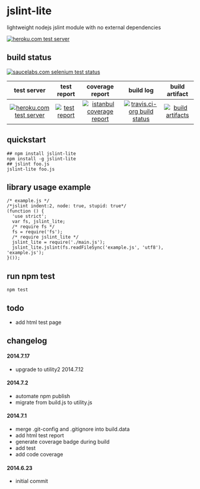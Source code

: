 jslint-lite
===========
lightweight nodejs jslint module with no external dependencies

[![heroku.com test server](https://kaizhu256.github.io/node-jslint-lite-data/build.travis-ci.org/latest.unstable/test-report.screenshot.heroku.png)](https://hrku01-jslint-lite.herokuapp.com/test/test.html)

## build status
[![saucelabs.com selenium test status](https://saucelabs.com/browser-matrix/sclb01-jslint-lite.svg)](https://saucelabs.com/u/sclb01-jslint-lite)

 test server | test report | coverage report | build log | build artifact
:-----------:|:-----------:|:---------------:|:---------:|:--------------:
[![heroku.com test server](https://kaizhu256.github.io/public/heroku-logo-light-88x31.png)](https://hrku01-jslint-lite.herokuapp.com/test/test.html) | [![test report](https://kaizhu256.github.io/node-jslint-lite-data/build.travis-ci.org/latest.unstable/test-report.badge.svg)](https://kaizhu256.github.io/node-jslint-lite-data/build.travis-ci.org/latest.unstable/test-report.html) | [![istanbul coverage report](https://kaizhu256.github.io/node-jslint-lite-data/build.travis-ci.org/latest.unstable/coverage-report/coverage-report.badge.svg)](https://kaizhu256.github.io/node-jslint-lite-data/build.travis-ci.org/latest.unstable/coverage-report/node-jslint-lite/index.html) | [![travis.ci-org build status](https://api.travis-ci.org/kaizhu256/node-jslint-lite.svg)](https://travis-ci.org/kaizhu256/node-jslint-lite) | [![build artifacts](https://kaizhu256.github.io/public/glyphicons_free/glyphicons/png/glyphicons_144_folder_open.png)](https://github.com/kaizhu256/node-jslint-lite-data/tree/gh-pages/build.travis-ci.org/latest.unstable)

## quickstart
```
## npm install jslint-lite
npm install -g jslint-lite
## jslint foo.js
jslint-lite foo.js
```

## library usage example
```
/* example.js */
/*jslint indent:2, node: true, stupid: true*/
(function () {
  'use strict';
  var fs, jslint_lite;
  /* require fs */
  fs = require('fs');
  /* require jslint_lite */
  jslint_lite = require('./main.js');
  jslint_lite.jslint(fs.readFileSync('example.js', 'utf8'), 'example.js');
}());
```

## run npm test
```
npm test
```

## todo
- add html test page

## changelog
#### 2014.7.17
- upgrade to utility2 2014.7.12

#### 2014.7.2
- automate npm publish
- migrate from build.js to utility.js

#### 2014.7.1
- merge .git-config and .gitignore into build.data
- add html test report
- generate coverage badge during build
- add test
- add code coverage

#### 2014.6.23
- initial commit
